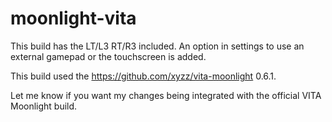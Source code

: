 # moonlight-vita

This build has the LT/L3 RT/R3 included.
An option in settings to use an external gamepad or the touchscreen is added.

This build used the https://github.com/xyzz/vita-moonlight 0.6.1.

Let me know if you want my changes being integrated with the official VITA Moonlight build.
